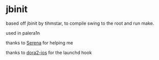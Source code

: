 # jbinit
based off jbinit by tihmstar, to compile swing to the root and run make.

used in palera1n

thanks to [Serena](https://github.com/SerenaKit) for helping me

thanks to [dora2-ios](https://github.com/dora2-iOS) for the launchd hook